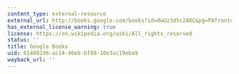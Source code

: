 ```yaml
---
content_type: external-resource
external_url: http://books.google.com/books?id=0wUz3d5c2A8C&pg=PAfrontcover
has_external_license_warning: true
license: https://en.wikipedia.org/wiki/All_rights_reserved
status: ''
title: Google Books
uid: 814082d6-ac14-46eb-bf89-10e3ac19eba9
wayback_url: ''
---
```

